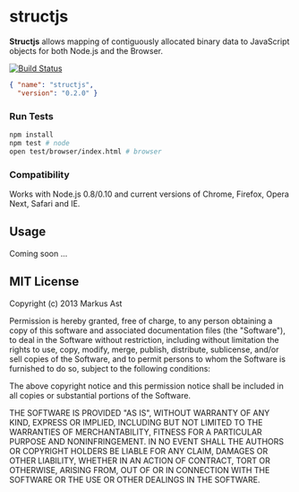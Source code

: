 # structjs

**Structjs** allows mapping of contiguously allocated binary data to JavaScript objects for both Node.js and the Browser.

[![Build Status](https://secure.travis-ci.org/rkusa/structjs.png)](http://travis-ci.org/rkusa/structjs)

```json
{ "name": "structjs",
  "version": "0.2.0" }
```

### Run Tests

```bash
npm install
npm test # node
open test/browser/index.html # browser
```

### Compatibility

Works with Node.js 0.8/0.10 and current versions of Chrome, Firefox, Opera Next, Safari and IE.

## Usage

Coming soon ...

## MIT License
Copyright (c) 2013 Markus Ast

Permission is hereby granted, free of charge, to any person obtaining a copy of this software and associated documentation files (the "Software"), to deal in the Software without restriction, including without limitation the rights to use, copy, modify, merge, publish, distribute, sublicense, and/or sell copies of the Software, and to permit persons to whom the Software is furnished to do so, subject to the following conditions:

The above copyright notice and this permission notice shall be included in all copies or substantial portions of the Software.

THE SOFTWARE IS PROVIDED "AS IS", WITHOUT WARRANTY OF ANY KIND, EXPRESS OR IMPLIED, INCLUDING BUT NOT LIMITED TO THE WARRANTIES OF MERCHANTABILITY, FITNESS FOR A PARTICULAR PURPOSE AND NONINFRINGEMENT. IN NO EVENT SHALL THE AUTHORS OR COPYRIGHT HOLDERS BE LIABLE FOR ANY CLAIM, DAMAGES OR OTHER LIABILITY, WHETHER IN AN ACTION OF CONTRACT, TORT OR OTHERWISE, ARISING FROM, OUT OF OR IN CONNECTION WITH THE SOFTWARE OR THE USE OR OTHER DEALINGS IN THE SOFTWARE.
